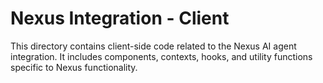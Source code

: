 # Nexus Integration - Client

This directory contains client-side code related to the Nexus AI agent integration.
It includes components, contexts, hooks, and utility functions specific to Nexus functionality.
